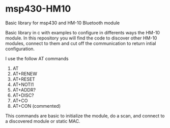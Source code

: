 # msp430-HM10
Basic library for msp430 and HM-10 Bluetooth module

Basic library in c with examples to configure in differents ways the HM-10 module.
In this repository you will find the code to discover other HM-10 modules, connect to them and cut off the communication to return intial configuration.

I use the follow AT commands
1. AT
2. AT+RENEW
3. AT+RESET
4. AT+NOTI1
5. AT+ADDR?
6. AT+DISC?
7. AT+CO
8. AT+CON (commented)

This commands are basic to initialize the module, do a scan, and connect to a discovered module or static MAC.
